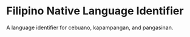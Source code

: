 # Filipino Native Language Identifier
A language identifier for cebuano, kapampangan, and pangasinan.



